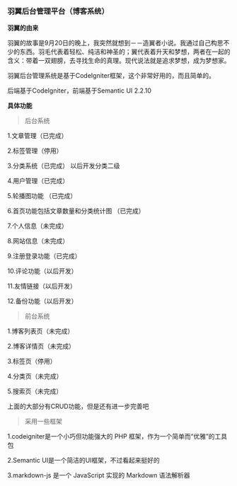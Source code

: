 ### 羽翼后台管理平台（博客系统）


**羽翼的由来**

羽翼的故事是9月20日的晚上，我突然就想到－－造翼者小说。我通过自己构思不少的东西。羽毛代表着轻松、纯洁和神圣的；翼代表着升天和梦想，两者在一起的含义：带着一双翅膀，去寻找生命的真理。现代说法就是追求梦想，成为梦想家。

羽翼后台管理系统是基于CodeIgniter框架，这个非常好用的，而且简单的。

后端基于CodeIgniter，前端基于Semantic UI 2.2.10

**具体功能**

>后台系统

1.文章管理（已完成）

2.标签管理（停用）

3.分类系统（已完成） 以后开发分类二级

4.用户管理（已完成）

5.轮播图功能 （已完成）

6.首页功能包括文章数量和分类统计图 （已完成）

7.个人信息（未完成）

8.网站信息（未完成）

9.注册登录功能（已完成）

10.评论功能（以后开发）

11.友情链接（以后开发）

12.备份功能（以后开发）

>前台系统

1.博客列表页（未完成）

2.博客详情页（未完成）

3.标签页（停用）

4.分类页（未完成）

5.搜索页（未完成）


上面的大部分有CRUD功能，但是还有进一步完善吧


>采用一些框架

1.codeigniter是一个小巧但功能强大的 PHP 框架，作为一个简单而“优雅”的工具包

2.Semantic UI是一个简洁的UI框架，不过看起来挺好的

3.markdown-js 是一个 JavaScript 实现的 Markdown 语法解析器



